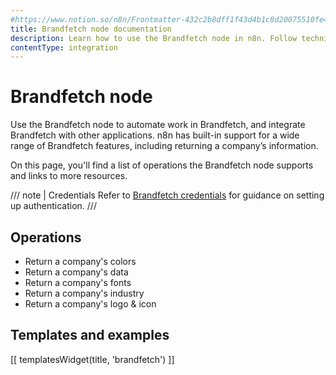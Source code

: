 ```yaml
---
#https://www.notion.so/n8n/Frontmatter-432c2b8dff1f43d4b1c8d20075510fe4
title: Brandfetch node documentation
description: Learn how to use the Brandfetch node in n8n. Follow technical documentation to integrate Brandfetch node into your workflows.
contentType: integration
---
```


# Brandfetch node

Use the Brandfetch node to automate work in Brandfetch, and integrate Brandfetch with other applications. n8n has built-in support for a wide range of Brandfetch features, including returning a company’s information.

On this page, you'll find a list of operations the Brandfetch node supports and links to more resources.

/// note | Credentials
Refer to [Brandfetch credentials](/integrations/builtin/credentials/brandfetch/) for guidance on setting up authentication. 
///

## Operations

* Return a company's colors
* Return a company's data
* Return a company's fonts
* Return a company's industry
* Return a company's logo & icon

## Templates and examples

<!-- see https://www.notion.so/n8n/Pull-in-templates-for-the-integrations-pages-37c716837b804d30a33b47475f6e3780 -->
[[ templatesWidget(title, 'brandfetch') ]]
